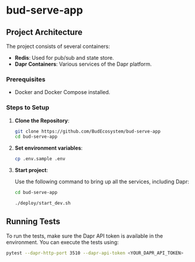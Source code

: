# bud-serve-app


## Project Architecture

The project consists of several containers:

- **Redis**: Used for pub/sub and state store.
- **Dapr Containers**: Various services of the Dapr platform.
  
### Prerequisites

- Docker and Docker Compose installed.

### Steps to Setup

1. **Clone the Repository**:
    ```bash
    git clone https://github.com/BudEcosystem/bud-serve-app
    cd bud-serve-app
    ```
2. **Set environment variables**:
    ```bash
    cp .env.sample .env
    ```
3. **Start project**:
    
    Use the following command to bring up all the services, including Dapr:
    ```bash
    cd bud-serve-app

    ./deploy/start_dev.sh
    ```

## Running Tests

To run the tests, make sure the Dapr API token is available in the environment. You can execute the tests using:

```bash
pytest --dapr-http-port 3510 --dapr-api-token <YOUR_DAPR_API_TOKEN>
```